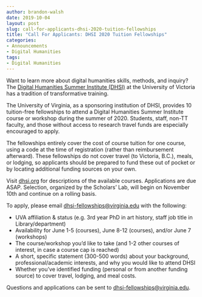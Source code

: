 ```yaml
---
author: brandon-walsh
date: 2019-10-04
layout: post
slug: call-for-applicants-dhsi-2020-tuition-fellowships
title: "Call For Applicants: DHSI 2020 Tuition Fellowships"
categories:
- Announcements
- Digital Humanities
tags:
- Digital Humanities
---
```


Want to learn more about digital humanities skills, methods, and inquiry? The <a href="https://dhsi.org/">Digital Humanities Summer Institute (DHSI)</a> at the University of Victoria has a tradition of transformative training.

The University of Virginia, as a sponsoring institution of DHSI, provides 10 tuition-free fellowships to attend a Digital Humanities Summer Institute course or workshop during the summer of 2020. Students, staff, non-TT faculty, and those without access to research travel funds are especially encouraged to apply.

The fellowships entirely cover the cost of course tuition for one course, using a code at the time of registration (rather than reimbursement afterward). These fellowships do not cover travel (to Victoria, B.C.), meals, or lodging, so applicants should be prepared to fund these out of pocket or by locating additional funding sources on your own.

Visit <a href="https://dhsi.org/course-offerings/">dhsi.org</a> for descriptions of the available courses. Applications are due ASAP. Selection, organized by the Scholars’ Lab, will begin on November 10th and continue on a rolling basis.

To apply, please email dhsi-fellowships@virginia.edu with the following:  
- UVA affiliation & status (e.g. 3rd year PhD in art history, staff job title in Library/department)  
- Availability for June 1-5 (courses), June 8-12 (courses), and/or June 7 (workshops)  
- The course/workshop you’d like to take (and 1-2 other courses of interest, in case a course cap is reached)  
- A short, specific statement (300-500 words) about your background, professional/academic interests, and why you would like to attend DHSI  
- Whether you’ve identified funding (personal or from another funding source) to cover travel, lodging, and meal costs.  

Questions and applications can be sent to <a href="mailto:dhsi-fellowships@virginia.edu">dhsi-fellowships@virginia.edu</a>.
